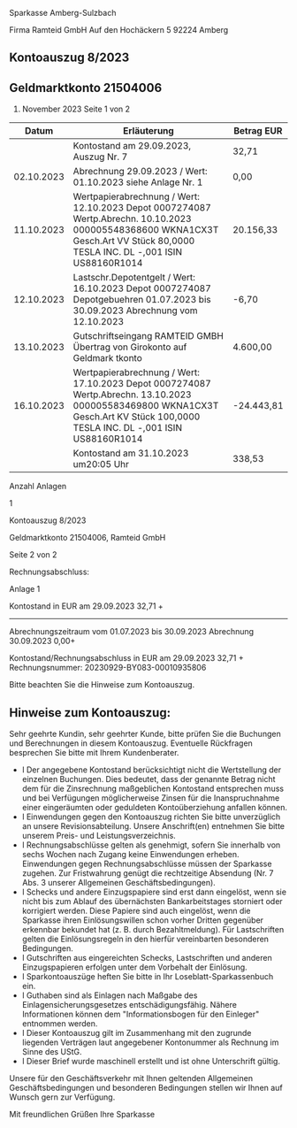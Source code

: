 Sparkasse Amberg-Sulzbach

<!-- image -->

Firma Ramteid GmbH Auf den Hochäckern 5 92224 Amberg

## Kontoauszug 8/2023

## Geldmarktkonto 21504006

1. November 2023 Seite 1 von 2

| Datum      | Erläuterung                                                                                                                                                                    | Betrag EUR   |
|------------|--------------------------------------------------------------------------------------------------------------------------------------------------------------------------------|--------------|
|            | Kontostand am 29.09.2023, Auszug Nr. 7                                                                                                                                         | 32,71        |
| 02.10.2023 | Abrechnung 29.09.2023 / Wert: 01.10.2023 siehe Anlage Nr. 1                                                                                                                    | 0,00         |
| 11.10.2023 | Wertpapierabrechnung / Wert: 12.10.2023 Depot 0007274087 Wertp.Abrechn. 10.10.2023 000005548368600 WKNA1CX3T Gesch.Art VV Stück 80,0000 TESLA INC. DL -,001 ISIN US88160R1014  | 20.156,33    |
| 12.10.2023 | Lastschr.Depotentgelt / Wert: 16.10.2023 Depot 0007274087 Depotgebuehren 01.07.2023 bis 30.09.2023 Abrechnung vom 12.10.2023                                                   | -6,70        |
| 13.10.2023 | Gutschriftseingang RAMTEID GMBH Übertrag von Girokonto auf Geldmark tkonto                                                                                                     | 4.600,00     |
| 16.10.2023 | Wertpapierabrechnung / Wert: 17.10.2023 Depot 0007274087 Wertp.Abrechn. 13.10.2023 000005583469800 WKNA1CX3T Gesch.Art KV Stück 100,0000 TESLA INC. DL -,001 ISIN US88160R1014 | -24.443,81   |
|            | Kontostand am 31.10.2023 um20:05 Uhr                                                                                                                                           | 338,53       |

Anzahl Anlagen

1

<!-- image -->

Kontoauszug 8/2023

Geldmarktkonto 21504006,   Ramteid GmbH

Seite 2 von 2

Rechnungsabschluss:

Anlage     1

Kontostand in EUR am 29.09.2023                                    32,71 +

--------------

Abrechnungszeitraum vom 01.07.2023 bis 30.09.2023 Abrechnung 30.09.2023                                                0,00+

Kontostand/Rechnungsabschluss in EUR am 29.09.2023                 32,71 + Rechnungsnummer: 20230929-BY083-00010935806

Bitte beachten Sie die Hinweise zum Kontoauszug.

## Hinweise zum Kontoauszug:

Sehr geehrte Kundin, sehr geehrter Kunde, bitte prüfen Sie die Buchungen und Berechnungen in diesem Kontoauszug. Eventuelle Rückfragen besprechen Sie bitte mit Ihrem Kundenberater.

- l Der angegebene Kontostand berücksichtigt nicht die Wertstellung der einzelnen Buchungen. Dies bedeutet, dass der genannte Betrag nicht dem für die Zinsrechnung maßgeblichen Kontostand entsprechen muss und bei Verfügungen möglicherweise Zinsen für die Inanspruchnahme einer eingeräumten oder geduldeten Kontoüberziehung anfallen können.
- l Einwendungen gegen den Kontoauszug richten Sie bitte unverzüglich an unsere Revisionsabteilung. Unsere Anschrift(en) entnehmen Sie bitte unserem Preis- und Leistungsverzeichnis.
- l Rechnungsabschlüsse gelten als genehmigt, sofern Sie innerhalb von sechs Wochen nach Zugang keine Einwendungen erheben. Einwendungen gegen Rechnungsabschlüsse müssen der Sparkasse zugehen. Zur Fristwahrung genügt die rechtzeitige Absendung (Nr. 7 Abs. 3 unserer Allgemeinen Geschäftsbedingungen).
- l Schecks und andere Einzugspapiere sind erst dann eingelöst, wenn sie nicht bis zum Ablauf des übernächsten Bankarbeitstages storniert oder korrigiert werden. Diese Papiere sind auch eingelöst, wenn die Sparkasse ihren Einlösungswillen schon vorher Dritten gegenüber erkennbar bekundet hat (z. B. durch Bezahltmeldung). Für Lastschriften gelten die Einlösungsregeln in den hierfür vereinbarten besonderen Bedingungen.
- l Gutschriften aus eingereichten Schecks, Lastschriften und anderen Einzugspapieren erfolgen unter dem Vorbehalt der Einlösung.
- l Sparkontoauszüge heften Sie bitte in Ihr Loseblatt-Sparkassenbuch ein.
- l Guthaben sind als Einlagen nach Maßgabe des Einlagensicherungsgesetzes entschädigungsfähig. Nähere Informationen können dem "Informationsbogen für den Einleger" entnommen werden.
- l Dieser Kontoauszug gilt im Zusammenhang mit den zugrunde liegenden Verträgen laut angegebener Kontonummer als Rechnung im Sinne des UStG.
- l Dieser Brief wurde maschinell erstellt und ist ohne Unterschrift gültig.

Unsere für den Geschäftsverkehr mit Ihnen geltenden Allgemeinen Geschäftsbedingungen und besonderen Bedingungen stellen wir Ihnen auf Wunsch gern zur Verfügung.

Mit freundlichen Grüßen Ihre Sparkasse